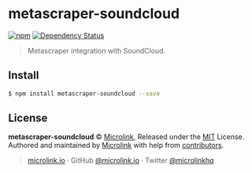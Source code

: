 # metascraper-soundcloud

[![npm](https://img.shields.io/npm/v/metascraper-soundcloud.svg?style=flat-square)](https://www.npmjs.com/package/metascraper-soundcloud)
[![Dependency Status](https://david-dm.org/microlinkhq/metascraper.svg?path=packages/metascraper-soundcloud&style=flat-square)](https://david-dm.org/microlinkhq/metascraper?path=packages/metascraper-soundcloud)

> Metascraper integration with SoundCloud.

## Install

```bash
$ npm install metascraper-soundcloud --save
```

## License

**metascraper-soundcloud** © [Microlink](https://microlink.io), Released under the [MIT](https://github.com/microlinkhq/metascraper/blob/master/LICENSE.md) License.<br>
Authored and maintained by [Microlink](https://microlink.io) with help from [contributors](https://github.com/microlinkhq/metascraper/contributors).

> [microlink.io](https://microlink.io) · GitHub [@microlink.io](https://github.com/microlinkhq) · Twitter [@microlinkhq](https://twitter.com/microlinkhq)
